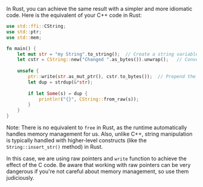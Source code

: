  In Rust, you can achieve the same result with a simpler and more idiomatic code. Here is the equivalent of your C++ code in Rust:

```rust
use std::ffi::CString;
use std::ptr;
use std::mem;

fn main() {
    let mut str = "my String".to_string();  // Create a string variable equal to any text value
    let cstr = CString::new("Changed ".as_bytes()).unwrap();   // Convert the string literal into a C compatible string
    
    unsafe {
        ptr::write(str.as_mut_ptr(), cstr.to_bytes());  // Prepend the string variable with another string literal
        let dup = strdup(&*str);
        
        if let Some(s) = dup {
            println!("{}", CString::from_raw(s));
        }
    }
}
```

Note: There is no equivalent to `free` in Rust, as the runtime automatically handles memory management for us. Also, unlike C++, string manipulation is typically handled with higher-level constructs (like the `String::insert_str()` method) in Rust. 

In this case, we are using raw pointers and `write` function to achieve the effect of the C code. Be aware that working with raw pointers can be very dangerous if you're not careful about memory management, so use them judiciously.
